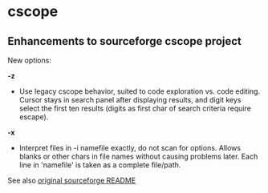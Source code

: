 # cscope
## Enhancements to sourceforge cscope project

New options:

**-z**
-   Use legacy cscope behavior, suited to code exploration vs. code editing.
    Cursor stays in search panel after displaying results, and digit keys
    select the first ten results (digits as first char of search criteria
    require escape).

**-x**
-   Interpret files in -i namefile exactly, do not scan for options.
    Allows blanks or other chars in file names without causing problems later.
    Each line in 'namefile' is taken as a complete file/path.

See also [original sourceforge README](/README)
